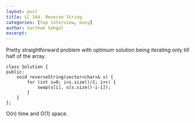 ```yaml
---
layout: post
title: LC 344. Reverse String
categories: [top interview, easy]
author: Sarthak Sehgal
excerpt: 
---
```

Pretty straightforward problem with optimum solution being iterating only till half of the array.
```
class Solution {
public:
    void reverseString(vector<char>& s) {
        for (int i=0; i<s.size()/2; i++) {
            swap(s[i], s[s.size()-i-1]);
        }
    }
};
```
O(n) time and O(1) space.
